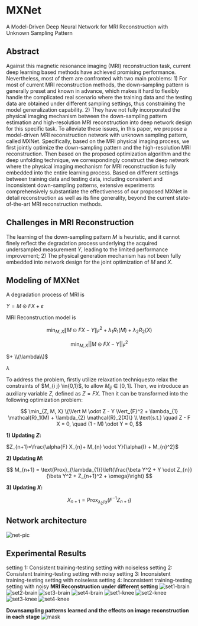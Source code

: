 # MXNet
A Model-Driven Deep Neural Network for MRI Reconstruction with Unknown Sampling Pattern

## Abstract
Against this magnetic resonance imaging (MRI) reconstruction task, current deep learning based methods have achieved promising performance. Nevertheless, most of them are confronted with two main problems: 1) For most of current MRI reconstruction methods, the down-sampling pattern is generally preset and known in advance, which makes it hard to flexibly handle the complicated real scenario where the training data and the testing data are obtained under different sampling settings, thus constraining the model generalization capability. 2) They have not fully incorporated the physical imaging mechanism between the down-sampling pattern estimation and high-resolution MRI reconstruction into deep network design for this specific task.
To alleviate these issues, in this paper, we propose a model-driven MRI reconstruction network with unknown sampling pattern, called MXNet. Specifically, based on the MRI physical imaging process, we first jointly optimize the down-sampling pattern and the high-resolution MRI reconstruction. Then based on the proposed optimization algorithm and the deep unfolding technique, we correspondingly construct the deep network where the physical imaging mechanism for MRI reconstruction is fully embedded into the entire learning process. Based on different settings between training data and testing data, including consistent and inconsistent down-sampling patterns, extensive experiments comprehensively substantiate the effectiveness of our proposed MXNet in detail reconstruction as well as its fine generality, beyond the current state-of-the-art MRI reconstruction methods.

## Challenges in MRI Reconstruction
The learning of the down-sampling pattern $M$ is heuristic, and it cannot finely reflect the degradation process underlying the acquired undersampled measurement $Y$, leading to the limited performance improvement; 2) The physical generation mechanism has not been fully embedded into network design for the joint optimization of $M$ and $X$.

## Modeling of MXNet
A degradation process of MRI is 

$Y=M \odot F X+{\varepsilon}$

MRI Reconstruction model is 

$$
\min_{M, X} \| M \odot F X - Y \|_{F}^2 + \lambda_{1} R_1(M) + \lambda_{2} R_2(X)
$$

$$
\min_{M, X} || M \odot F X - Y ||_{F}^2 
$$

$+ \\(\lambda\\)$

$\lambda$

To address the problem, firstly utilize relaxation techniquesto relax the constraints of $M_{i j} \in\{0,1}$, to allow $M_{i j} \in [0,1]$. Then, we introduce an auxiliary variable $Z$, defined as $Z=F X$. Then it can be transformed into the following optimization problem:

$$
\min_{Z, M, X} \{\Vert M \odot Z - Y \Vert_{F}^2 + \lambda_{1} \mathcal{R}_1(M) + \lambda_{2} \mathcal{R}_2(X)\} \\
\text{s.t.} \quad Z - F X = 0, \quad (1 - M) \odot Y = 0,
$$

**1) Updating $Z$:**

$Z_{n+1}=\frac{\alpha{F} X_{n}+ M_{n} \odot Y}{\alpha{I} +  M_{n}^2}$

**2) Updating $M$:**

$$
M_{n+1} = \text{Prox}_{\lambda_{1}}\left(\frac{\beta Y^2 + Y \odot Z_{n}}{\beta Y^2 + Z_{n+1}^2 + \omega}\right)
$$


**3) Updating $X$:**

$$
X_{n+1} = \text{Prox}_{\lambda_{2}/ \alpha}\left(F^{-1} Z_{n+1}\right)
$$


## Network architecture
![net-pic](https://github.com/sunliyangna0705/MXNet/blob/main/net.jpg)

## Experimental Results
setting 1: Consistent training-testing setting with noiseless
setting 2: Consistent training-testing setting with noisy
setting 3: Inconsistent training-testing setting with noiseless
setting 4: Inconsistent training-testing setting with noisy
**MRI Reconstruction under different setting**
![set1-brain](https://github.com/sunliyangna0705/MXNet/blob/main/PICS/set1-brain.jpg)
![set2-brain](https://github.com/sunliyangna0705/MXNet/blob/main/PICS/set2-brain.jpg)
![set3-brain](https://github.com/sunliyangna0705/MXNet/blob/main/PICS/set3-brain.jpg)
![set4-brain](https://github.com/sunliyangna0705/MXNet/blob/main/PICS/set4-brain.jpg)
![set1-knee](https://github.com/sunliyangna0705/MXNet/blob/main/PICS/set1-knee.jpg)
![set2-knee](https://github.com/sunliyangna0705/MXNet/blob/main/PICS/set2-knee.jpg)
![set3-knee](https://github.com/sunliyangna0705/MXNet/blob/main/PICS/set3-knee.jpg)
![set4-knee](https://github.com/sunliyangna0705/MXNet/blob/main/PICS/set4-knee.jpg)

**Downsampling patterns learned and the effects on image reconstruction in each stage**
![mask](https://github.com/sunliyangna0705/MXNet/blob/main/PICS/MX-mask.jpg)




